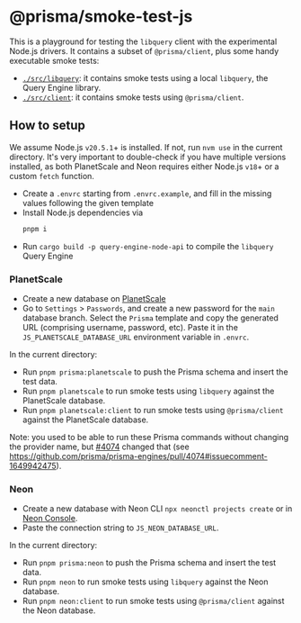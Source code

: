# @prisma/smoke-test-js

This is a playground for testing the `libquery` client with the experimental Node.js drivers.
It contains a subset of `@prisma/client`, plus some handy executable smoke tests:
- [`./src/libquery`](./src/libquery): it contains smoke tests using a local `libquery`, the Query Engine library.
- [`./src/client`](./src/client): it contains smoke tests using `@prisma/client`.

## How to setup

We assume Node.js `v20.5.1`+ is installed. If not, run `nvm use` in the current directory.
It's very important to double-check if you have multiple versions installed, as both PlanetScale and Neon requires either Node.js `v18`+ or a custom `fetch` function.

- Create a `.envrc` starting from `.envrc.example`, and fill in the missing values following the given template
- Install Node.js dependencies via
  ```bash
  pnpm i
  ```
- Run `cargo build -p query-engine-node-api` to compile the `libquery` Query Engine

### PlanetScale

- Create a new database on [PlanetScale](https://planetscale.com/)
- Go to `Settings` > `Passwords`, and create a new password for the `main` database branch. Select the `Prisma` template and copy the generated URL (comprising username, password, etc). Paste it in the `JS_PLANETSCALE_DATABASE_URL` environment variable in `.envrc`.

In the current directory:
- Run `pnpm prisma:planetscale` to push the Prisma schema and insert the test data.
- Run `pnpm planetscale` to run smoke tests using `libquery` against the PlanetScale database.
- Run `pnpm planetscale:client` to run smoke tests using `@prisma/client` against the PlanetScale database.

Note: you used to be able to run these Prisma commands without changing the provider name, but [#4074](https://github.com/prisma/prisma-engines/pull/4074) changed that (see https://github.com/prisma/prisma-engines/pull/4074#issuecomment-1649942475).

### Neon

- Create a new database with Neon CLI `npx neonctl projects create` or in [Neon Console](https://neon.tech).
- Paste the connection string to `JS_NEON_DATABASE_URL`. 

In the current directory:
- Run `pnpm prisma:neon` to push the Prisma schema and insert the test data.
- Run `pnpm neon` to run smoke tests using `libquery` against the Neon database.
- Run `pnpm neon:client` to run smoke tests using `@prisma/client` against the Neon database.
